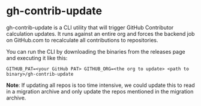# gh-contrib-update

gh-contrib-update is a CLI utility that will trigger GitHub Contributor calculation updates. It runs against
an entire org and forces the backend job on GitHub.com to recalculate all contributions to repositories.

You can run the CLI by downloading the binaries from the releases page and executing it like this:

```shell
GITHUB_PAT=<your GitHub PAT> GITHUB_ORG=<the org to update> <path to binary>/gh-contrib-update
```

**Note**: If updating all repos is too time intensive, we could update this to read in a migration archive and
only update the repos mentioned in the migration archive.
